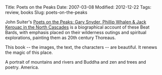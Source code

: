 Title: Poets on the Peaks
Date: 2007-03-08
Modified: 2012-12-22
Tags: review, books
Slug: poets-on-the-peaks

John Suiter's <a href="http://www.amazon.com/Poets-Peaks-John-Suiter/dp/1582432945/ref=pd_bbs_sr_1/103-7675055-7947836?ie=UTF8&s=books&qid=1172988084&sr=8-1" >Poets on the Peaks: Gary Snyder, Phillip Whalen & Jack Kerouac in the North Cascades</a> is a biographical account of these Beat Bards, with emphasis placed on their wilderness outings and spiritual explorations, painting them as 20th century Thoreaus. 

This book -- the images, the text, the characters -- are beautiful. It renews the magic of this place.

A portrait of mountains and rivers and Buddha and zen and trees and poetry. America.
